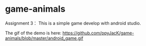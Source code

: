 ﻿# game-animals
Assignment 3：
This is a simple game develop with android studio.

The gif of the demo is here: https://github.com/ppyJacK/game-animals/blob/master/android_game.gif
